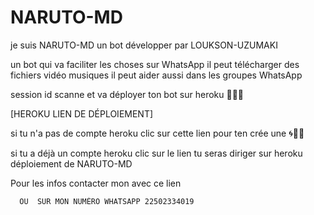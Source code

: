 # NARUTO-MD 
je suis NARUTO-MD un bot développer par LOUKSON-UZUMAKI 



un bot qui va faciliter les choses sur WhatsApp il peut télécharger des fichiers vidéo musiques il peut aider aussi dans les groupes WhatsApp

session id scanne et va déployer ton bot sur heroku 🤘🏻🌀


[HEROKU LIEN DE DÉPLOIEMENT]

si tu n'a pas de compte heroku clic sur cette lien pour ten crée une 🌀🤘🏻

si tu a déjà un compte heroku clic sur le lien tu seras diriger sur heroku déploiement de NARUTO-MD


Pour les infos contacter mon avec ce lien 

      OU  SUR MON NUMÉRO WHATSAPP 22502334019

